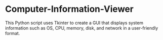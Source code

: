 # Computer-Information-Viewer
This Python script uses Tkinter to create a GUI that displays system information such as OS, CPU, memory, disk, and network in a user-friendly format.
